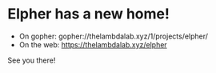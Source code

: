 # Elpher has a new home!

* On gopher: gopher://thelambdalab.xyz/1/projects/elpher/
* On the web: https://thelambdalab.xyz/elpher

See you there!
